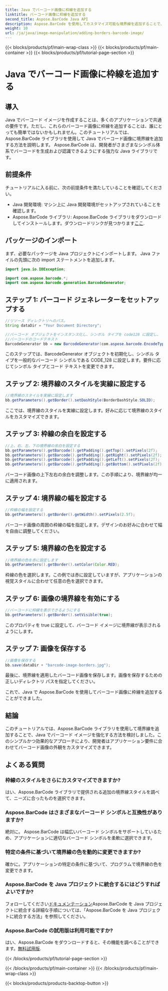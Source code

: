 ```yaml
---
title: Java でバーコード画像に枠線を追加する
linktitle: バーコード画像に枠線を追加する
second_title: Aspose.BarCode Java API
description: Aspose.BarCode を使用してカスタマイズ可能な境界線を追加することで、Java のバーコード イメージを強化します。このステップバイステップのガイドに従って、視覚的に魅力的なバーコード ソリューションを実現してください。
weight: 10
url: /ja/java/image-manipulation/adding-borders-barcode-image/
---
```


{{< blocks/products/pf/main-wrap-class >}}
{{< blocks/products/pf/main-container >}}
{{< blocks/products/pf/tutorial-page-section >}}

# Java でバーコード画像に枠線を追加する


## 導入

Java でバーコード イメージを作成することは、多くのアプリケーションで共通の要件です。ただし、これらのバーコード画像に枠線を追加することは、誰にとっても簡単ではないかもしれません。このチュートリアルでは、Aspose.BarCode ライブラリを使用して Java でバーコード画像に境界線を追加する方法を説明します。 Aspose.BarCode は、開発者がさまざまなシンボル体系でバーコードを生成および認識できるようにする強力な Java ライブラリです。

## 前提条件

チュートリアルに入る前に、次の前提条件を満たしていることを確認してください。

- Java 開発環境: マシン上に Java 開発環境がセットアップされていることを確認します。
- Aspose.BarCode ライブラリ: Aspose.BarCode ライブラリをダウンロードしてインストールします。ダウンロードリンクが見つかります[ここ](https://releases.aspose.com/barcode/java/).

## パッケージのインポート

まず、必要なパッケージを Java プロジェクトにインポートします。 Java ファイルの先頭に次の import ステートメントを追加します。

```java
import java.io.IOException;

import com.aspose.barcode.*;
import com.aspose.barcode.generation.BarcodeGenerator;
```

## ステップ 1: バーコード ジェネレーターをセットアップする

```java
//リソース ディレクトリへのパス。
String dataDir = "Your Document Directory";

//バーコード オブジェクトをインスタンス化し、シンボル タイプを code128 に設定し、
//バーコードのコードテキスト
BarcodeGenerator bb = new BarcodeGenerator(com.aspose.barcode.EncodeTypes.CODE_128, "1234567");
```

このステップでは、BarcodeGenerator オブジェクトを初期化し、シンボル タイプを一般的なバーコード シンボルである CODE_128 に設定します。要件に応じてシンボル タイプとコード テキストを変更できます。

## ステップ 2: 境界線のスタイルを実線に設定する

```java
//境界線のスタイルを実線に設定します
bb.getParameters().getBorder().setDashStyle(BorderDashStyle.SOLID);
```

ここでは、境界線のスタイルを実線に設定します。好みに応じて境界線のスタイルをカスタマイズできます。

## ステップ 3: 枠線の余白を設定する

```java
//上、右、左、下の境界線の余白を設定する
bb.getParameters().getBarcode().getPadding().getTop().setPixels(2f);
bb.getParameters().getBarcode().getPadding().getRight().setPixels(2f);
bb.getParameters().getBarcode().getPadding().getLeft().setPixels(2f);
bb.getParameters().getBarcode().getPadding().getBottom().setPixels(2f);
```

バーコード画像の上下左右の余白を調整します。この手順により、境界線が均一に適用されます。

## ステップ 4: 境界線の幅を設定する

```java
//枠線の幅を設定する
bb.getParameters().getBorder().getWidth().setPixels(2.5f);
```

バーコード画像の周囲の枠線の幅を指定します。デザインのお好みに合わせて幅を自由に調整してください。

## ステップ 5: 境界線の色を設定する

```java
//境界線の色を赤に設定します
bb.getParameters().getBorder().setColor(Color.RED);
```

枠線の色を選択します。この例では赤に設定していますが、アプリケーションの視覚スタイルに合わせて任意の色を選択できます。

## ステップ 6: 画像の境界線を有効にする

```java
//バーコードに枠線を表示できるようにする
bb.getParameters().getBorder().setVisible(true);
```

このプロパティを true に設定して、バーコード イメージに境界線が表示されるようにします。

## ステップ 7: 画像を保存する

```java
//画像を保存する
bb.save(dataDir + "barcode-image-borders.jpg");
```

最後に、境界線を適用したバーコード画像を保存します。画像を保存するための正しいディレクトリ パスを指定してください。

これで、Java で Aspose.BarCode を使用してバーコード画像に枠線を追加することができました。

## 結論

このチュートリアルでは、Aspose.BarCode ライブラリを使用して境界線を追加することで、Java でバーコード イメージを強化する方法を検討しました。このシンプルかつ効果的なアプローチにより、開発者はアプリケーション要件に合わせてバーコード画像の外観をカスタマイズできます。

## よくある質問

### 枠線のスタイルをさらにカスタマイズできますか?
はい、Aspose.BarCode ライブラリで提供される追加の境界線スタイルを調べて、ニーズに合ったものを選択できます。

### Aspose.BarCode はさまざまなバーコード シンボルと互換性がありますか?
絶対に。 Aspose.BarCode は幅広いバーコード シンボルをサポートしているため、アプリケーションに適切なバーコード シンボルを柔軟に選択できます。

### 特定の条件に基づいて境界線の色を動的に変更できますか?
確かに。アプリケーションの特定の条件に基づいて、プログラムで境界線の色を変更できます。

### Aspose.BarCode を Java プロジェクトに統合するにはどうすればよいですか?
フォローしてください[ドキュメンテーション](https://reference.aspose.com/barcode/java/)Aspose.BarCode を Java プロジェクトに統合する詳細な手順については、「Aspose.BarCode を Java プロジェクトに統合する方法」を参照してください。

### Aspose.BarCode の試用版は利用可能ですか?
はい、Aspose.BarCode をダウンロードすると、その機能を調べることができます。[無料試用版](https://releases.aspose.com/).

{{< /blocks/products/pf/tutorial-page-section >}}

{{< /blocks/products/pf/main-container >}}
{{< /blocks/products/pf/main-wrap-class >}}

{{< blocks/products/products-backtop-button >}}
